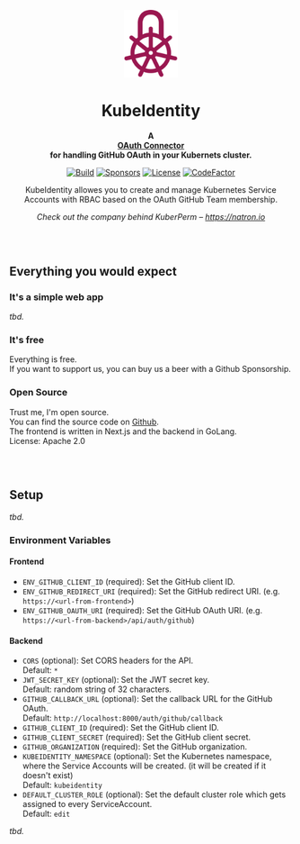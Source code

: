 <p align="center">
    <a href="https://natron.io/">
        <img height="120px" src="assets/kubeidentity_logo_color.png" />
    </a>
    <h1 align="center">
        KubeIdentity
    </h1>
</p>

<p align="center">
  <strong>
    A <br />
    <a href="https://beer.gigu.io/">OAuth Connector</a>
    <br />
    for handling GitHub OAuth in your Kubernets cluster.
  </strong>
</p>

<p align="center">
  <a href="https://github.com/natrongmbh/kubeidentity/issues"><img
    src="https://img.shields.io/github/issues/natrongmbh/kubeidentity"
    alt="Build"
  /></a>
  <a href="https://github.com/sponsors/janlauber"><img
    src="https://img.shields.io/github/sponsors/janlauber" 
    alt="Sponsors"
  /></a>
  <a href="https://github.com/natrongmbh/kubeidentity"><img 
    src="https://img.shields.io/github/license/natrongmbh/kubeidentity" 
    alt="License"
  /></a>
  <a href="https://www.codefactor.io/repository/github/natrongmbh/kubeidentity"><img 
    src="https://www.codefactor.io/repository/github/natrongmbh/kubeidentity/badge" 
    alt="CodeFactor" 
  /></a>
</p>

<p align="center">
  KubeIdentity allowes you to create and manage Kubernetes Service Accounts with RBAC based on the OAuth GitHub Team membership.
</p>

<p align="center">
  <em>
    Check out the company behind KuberPerm – 
    <a
      href="https://natron.io/"
    >https://natron.io</a>
  </em>
</p>

<h2></h2>
<p>&nbsp;</p>

## Everything you would expect
### It's a simple web app

*tbd.*

### It's free

Everything is free.  
If you want to support us, you can buy us a beer with a Github Sponsorship.

### Open Source

Trust me, I'm open source.  
You can find the source code on [Github](https://github.com/natrongmbh/kubeidentity).  
The frontend is written in Next.js and the backend in GoLang.  
License: Apache 2.0

<h2></h2>
<p>&nbsp;</p>

## Setup

*tbd.*

### Environment Variables

#### Frontend

- `ENV_GITHUB_CLIENT_ID` (required): Set the GitHub client ID.
- `ENV_GITHUB_REDIRECT_URI` (required): Set the GitHub redirect URI. (e.g. `https://<url-from-frontend>`)
- `ENV_GITHUB_OAUTH_URI` (required): Set the GitHub OAuth URI. (e.g. `https://<url-from-backend>/api/auth/github`)

#### Backend

- `CORS` (optional): Set CORS headers for the API.  
  Default: `*`
- `JWT_SECRET_KEY` (optional): Set the JWT secret key.  
  Default: random string of 32 characters.
- `GITHUB_CALLBACK_URL` (optional): Set the callback URL for the GitHub OAuth.  
  Default: `http://localhost:8000/auth/github/callback`
- `GITHUB_CLIENT_ID` (required): Set the GitHub client ID.
- `GITHUB_CLIENT_SECRET` (required): Set the GitHub client secret.
- `GITHUB_ORGANIZATION` (required): Set the GitHub organization.
- `KUBEIDENTITY_NAMESPACE` (optional): Set the Kubernetes namespace, where the Service Accounts will be created. (it will be created if it doesn't exist)  
  Default: `kubeidentity`
- `DEFAULT_CLUSTER_ROLE` (optional): Set the default cluster role which gets assigned to every ServiceAccount.  
  Default: `edit`

*tbd.*